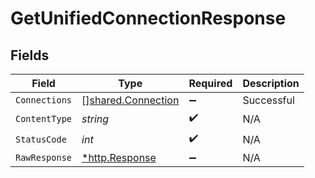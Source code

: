 # GetUnifiedConnectionResponse


## Fields

| Field                                                    | Type                                                     | Required                                                 | Description                                              |
| -------------------------------------------------------- | -------------------------------------------------------- | -------------------------------------------------------- | -------------------------------------------------------- |
| `Connections`                                            | [][shared.Connection](../../models/shared/connection.md) | :heavy_minus_sign:                                       | Successful                                               |
| `ContentType`                                            | *string*                                                 | :heavy_check_mark:                                       | N/A                                                      |
| `StatusCode`                                             | *int*                                                    | :heavy_check_mark:                                       | N/A                                                      |
| `RawResponse`                                            | [*http.Response](https://pkg.go.dev/net/http#Response)   | :heavy_minus_sign:                                       | N/A                                                      |